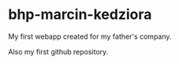 # bhp-marcin-kedziora
My first webapp created for my father's company.

Also my first github repository.
